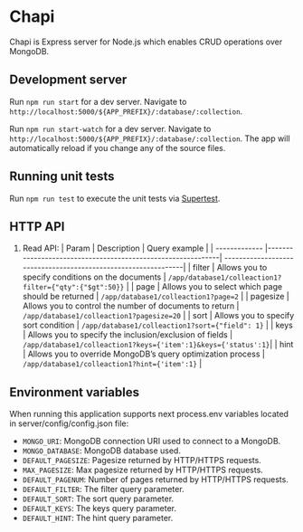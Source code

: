 # Chapi

Chapi is Express server for Node.js which enables CRUD operations over MongoDB.


## Development server
Run `npm run start` for a dev server. Navigate to `http://localhost:5000/${APP_PREFIX}/:database/:collection`.

Run `npm run start-watch` for a dev server. Navigate to `http://localhost:5000/${APP_PREFIX}/:database/:collection`.
The app will automatically reload if you change any of the source files.

## Running unit tests

Run `npm run test` to execute the unit tests via [Supertest](https://github.com/visionmedia/supertest).

## HTTP API
1. Read API:
    | Param         | Description                                                 | Query example                                                  |
    | ------------- |-------------------------------------------------------------| ---------------------------------------------------------------|
    | filter        | Allows you to specify conditions on the documents           | `/app/database1/colleaction1?filter={"qty":{"$gt":50}}`        |
    | page          | Allows you to select which page should be returned          | `/app/database1/colleaction1?page=2`                           |
    | pagesize      | Allows you to control the number of documents to return     | `/app/database1/colleaction1?pagesize=20`                      |
    | sort          | Allows you to specify sort condition                        | `/app/database1/colleaction1?sort={"field": 1}`                |
    | keys          | Allows you to specify the inclusion/exclusion of fields     | `/app/database1/colleaction1?keys={'item':1}&keys={'status':1}`|
    | hint          | Allows you to override MongoDB’s query optimization process | `/app/database1/colleaction1?hint={'item':1}`                  |

## Environment variables

When running this application supports next process.env variables located in server/config/config.json file:

- `MONGO_URI`: MongoDB connection URI used to connect to a MongoDB.
- `MONGO_DATABASE`: MongoDB database used.
- `DEFAULT_PAGESIZE`: Pagesize returned by HTTP/HTTPS requests.
- `MAX_PAGESIZE`: Max pagesize returned by HTTP/HTTPS requests.
- `DEFAULT_PAGENUM`: Number of pages returned by HTTP/HTTPS requests.
- `DEFAULT_FILTER`: The filter query parameter.
- `DEFAULT_SORT`: The sort query parameter.
- `DEFAULT_KEYS`: The keys query parameter.
- `DEFAULT_HINT`: The hint query parameter.
